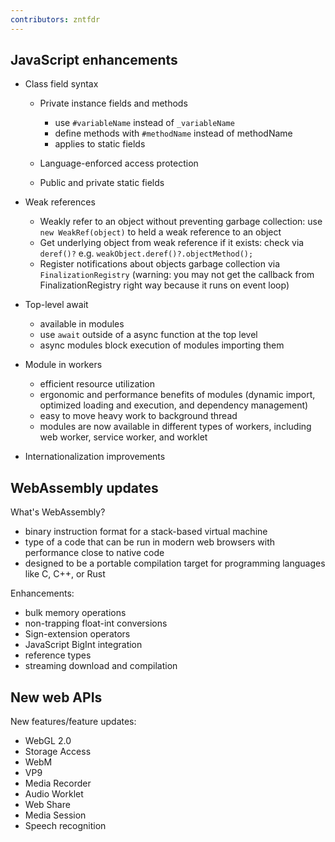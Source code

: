 ```yaml
---
contributors: zntfdr
---
```


## JavaScript enhancements

- Class field syntax
  - Private instance fields and methods
    - use `#variableName` instead of `_variableName`
    - define methods with `#methodName` instead of methodName
    - applies to static fields

  - Language-enforced access protection
  - Public and private static fields

- Weak references
  - Weakly refer to an object without preventing garbage collection: use `new WeakRef(object)` to held a weak reference to an object
  - Get underlying object from weak reference if it exists: check via `deref()?` e.g. `weakObject.deref()?.objectMethod();`
  - Register notifications about objects garbage collection via `FinalizationRegistry` (warning: you may not get the callback from FinalizationRegistry right way because it runs on event loop)

- Top-level await
  - available in modules
  - use `await` outside of a async function at the top level
  - async modules block execution of modules importing them 

- Module in workers
  - efficient resource utilization
  - ergonomic and performance benefits of modules (dynamic import, optimized loading and execution, and dependency management)
  - easy to move heavy work to background thread
  - modules are now available in different types of workers, including web worker, service worker, and worklet

- Internationalization improvements

## WebAssembly updates

What's WebAssembly?

- binary instruction format for a stack-based virtual machine
- type of a code that can be run in modern web browsers with performance close to native code
- designed to be a portable compilation target for programming languages like C, C++, or Rust

Enhancements:

- bulk memory operations
- non-trapping float-int conversions
- Sign-extension operators
- JavaScript BigInt integration
- reference types
- streaming download and compilation

## New web APIs

New features/feature updates:

- WebGL 2.0
- Storage Access
- WebM
- VP9
- Media Recorder
- Audio Worklet
- Web Share
- Media Session
- Speech recognition
